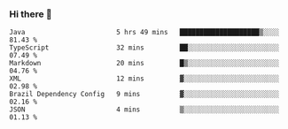 ### Hi there 👋

<!--START_SECTION:waka-->

```text
Java                       5 hrs 49 mins   ████████████████████▒░░░░   81.43 %
TypeScript                 32 mins         ██░░░░░░░░░░░░░░░░░░░░░░░   07.49 %
Markdown                   20 mins         █▒░░░░░░░░░░░░░░░░░░░░░░░   04.76 %
XML                        12 mins         ▓░░░░░░░░░░░░░░░░░░░░░░░░   02.98 %
Brazil Dependency Config   9 mins          ▓░░░░░░░░░░░░░░░░░░░░░░░░   02.16 %
JSON                       4 mins          ▒░░░░░░░░░░░░░░░░░░░░░░░░   01.13 %
```

<!--END_SECTION:waka-->

<!--
**jerry-shao/jerry-shao** is a ✨ _special_ ✨ repository because its `README.md` (this file) appears on your GitHub profile.

Here are some ideas to get you started:

- 🔭 I’m currently working on ...
- 🌱 I’m currently learning ...
- 👯 I’m looking to collaborate on ...
- 🤔 I’m looking for help with ...
- 💬 Ask me about ...
- 📫 How to reach me: ...
- 😄 Pronouns: ...
- ⚡ Fun fact: ...
-->
